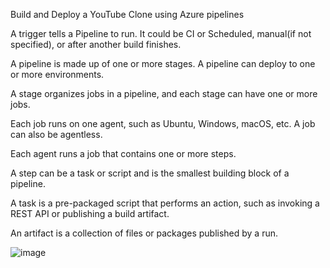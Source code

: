 Build and Deploy a YouTube Clone using Azure pipelines

A trigger tells a Pipeline to run. It could be CI or Scheduled, manual(if not specified), or after another build finishes.

A pipeline is made up of one or more stages. A pipeline can deploy to one or more environments.

A stage organizes jobs in a pipeline, and each stage can have one or more jobs.

Each job runs on one agent, such as Ubuntu, Windows, macOS, etc. A job can also be agentless.

Each agent runs a job that contains one or more steps.

A step can be a task or script and is the smallest building block of a pipeline.

A task is a pre-packaged script that performs an action, such as invoking a REST API or publishing a build artifact.

An artifact is a collection of files or packages published by a run.

![image](https://github.com/user-attachments/assets/118c8bd7-eed0-4a9f-9119-b3cedda4d1b2)

